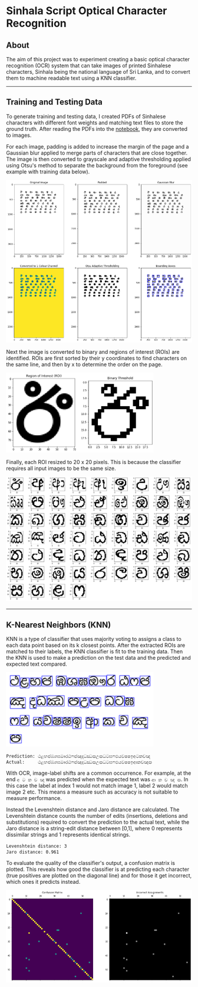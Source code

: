 # Sinhala Script Optical Character Recognition

## About
The aim of this project was to experiment creating a basic optical character recognition (OCR) system that can take images of printed Sinhalese characters, Sinhala being the national language of Sri Lanka, and to convert them to machine readable text using a KNN classifier.

---

## Training and Testing Data
To generate training and testing data, I created PDFs of Sinhalese characters with different font weights and matching text files to store the ground truth. After reading the PDFs into the [notebook](https://github.com/TomMakesThings/Sinhala-Optical-Character-Recognition/blob/main/SinhalaOCR.ipynb), they are converted to images.

For each image, padding is added to increase the margin of the page and a Gaussian blur applied to merge parts of characters that are close together. The image is then converted to grayscale and adaptive thresholding applied using Otsu's method to separate the background from the foreground (see example with training data below).

<a href="https://github.com/TomMakesThings/Sinhala-Optical-Character-Recognition/blob/main/SinhalaOCR.ipynb"><img src="https://github.com/TomMakesThings/Sinhala-Optical-Character-Recognition/blob/main/Images/Training-Image-Extraction.png" width=780></a>

Next the image is converted to binary and regions of interest (ROIs) are identified. ROIs are first sorted by their y coordinates to find characters on the same line, and then by x to determine the order on the page.

<a href="https://github.com/TomMakesThings/Sinhala-Optical-Character-Recognition/blob/main/SinhalaOCR.ipynb"><img src="https://github.com/TomMakesThings/Sinhala-Optical-Character-Recognition/blob/main/Images/Training-ROI-Threshold.png" width=400></a>

Finally, each ROI resized to 20 x 20 pixels. This is because the classifier requires all input images to be the same size.

<a href="https://github.com/TomMakesThings/Sinhala-Optical-Character-Recognition/blob/main/SinhalaOCR.ipynb"><img src="https://github.com/TomMakesThings/Sinhala-Optical-Character-Recognition/blob/main/Images/Training-ROIs.png"></a>

####

---

## K-Nearest Neighbors (KNN)
KNN is a type of classifier that uses majority voting to assigns a class to each data point based on its k closest points. After the extracted ROIs are matched to their labels, the KNN classifier is fit to the training data. Then the KNN is used to make a prediction on the test data and the predicted and expected text compared.

<a href="https://github.com/TomMakesThings/Sinhala-Optical-Character-Recognition/blob/main/SinhalaOCR.ipynb"><img src="https://github.com/TomMakesThings/Sinhala-Optical-Character-Recognition/blob/main/Images/Testing-Boxes.png" width=400></a>

```
Prediction: ථළභඦඹශඝඖරඨෆඦඤදධඣඏඋඏධටඝෆඵයවෂෂඉඅටකචඤ
Actual:     ථළභඦඹශඝඖරඨෆඦඤදධඣඏඋඏධටඝෆඵයවෂෂඉආකචඤඏ
```

With OCR, image-label shifts are a common occurrence. For example, at the end `අ ට ක ච ඤ` was predicted when the expected text was `ආ ක ච ඤ ඏ`. In this case the label at index 1 would not match image 1, label 2 would match image 2 etc. This means a measure such as accuracy is not suitable to measure performance.

Instead the Levenshtein distance and Jaro distance are calculated. The Levenshtein distance counts the number of edits (insertions, deletions and substitutions) required to convert the prediction to the actual text, while the Jaro distance is a string-edit distance between [0,1], where 0 represents dissimilar strings and 1 represents identical strings.

```
Levenshtein distance: 3
Jaro distance: 0.961
```

To evaluate the quality of the classifier's output, a confusion matrix is plotted. This reveals how good the classifier is at predicting each character (true positives are plotted on the diagonal line) and for those it get incorrect, which ones it predicts instead.

<a href="https://github.com/TomMakesThings/Sinhala-Optical-Character-Recognition/blob/main/SinhalaOCR.ipynb"><img src="https://github.com/TomMakesThings/Sinhala-Optical-Character-Recognition/blob/main/Images/Confusion-Matrix.png" width=800></a>
